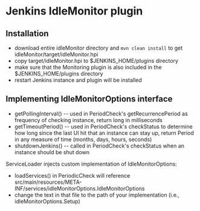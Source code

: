 Jenkins IdleMonitor plugin
===========================

Installation
------------
  - download entire idleMonitor directory and `mvn clean install` to get idleMonitor/target/idleMonitor.hpi
  - copy target/idleMonitor.hpi to $JENKINS_HOME/plugins directory
  - make sure that the Monitoring plugin is also included in the $JENKINS_HOME/plugins directory
  - restart Jenkins instance and plugin will be installed


Implementing IdleMonitorOptions interface
--------------------------------------------
  - getPollingInterval() -- used in PeriodCheck's getRecurrencePeriod as frequency of checking instance, return long in milliseconds
  - getTimeoutPeriod() -- used in PeriodCheck's checkStatus to determine how long since the last UI hit that an instance can stay up, return Period in any measure of time (months, days, hours, seconds)
  - shutdownJenkins() -- called in PeriodCheck's checkStatus when an instance should be shut down
  
ServiceLoader injects custom implementation of IdleMonitorOptions:
  - loadServices() in PeriodicCheck will reference src/main/resources/META-INF/services/idleMonitorOptions.IdleMonitorOptions
  - change the text in that file to the path of your implementation (i.e., idleMonitorOptions.Setup)

